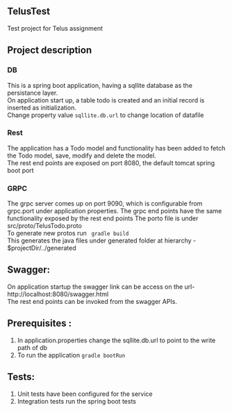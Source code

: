 ## TelusTest
Test project for Telus assignment


## Project description
### DB
This is a spring boot application, having a sqllite database as the persistance layer.
</br>On application start up, a table todo is created and an initial record is inserted as initialization.
</br>Change property value ```sqllite.db.url``` to change location of datafile

### Rest
The application has a Todo model and functionality has been added to fetch the Todo model, save, modify and delete the model.
</br>The rest end points are exposed on port 8080, the default tomcat spring boot port

### GRPC
The grpc server comes up on port 9090, which is configurable from grpc.port under application properties.
The grpc end points have the same functionality exposed by the rest end points
The porto file is under src/proto/TelusTodo.proto
</br>To generate new protos run ``` gradle build```
</br>This generates the java files under generated folder at hierarchy - $projectDir/../generated


## </ins>Swagger:</ins>
On application startup the swagger link can be access on the url- http://localhost:8080/swagger.html
</br>The rest end points can be invoked from the swagger APIs.

## Prerequisites :
1. In application.properties change the sqllite.db.url to point to the write path of db 
2. To run the application ```gradle bootRun```

## Tests:
1. Unit tests have been configured for the service
2. Integration tests run the spring boot tests


